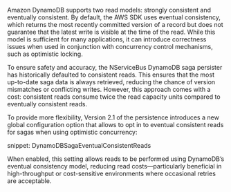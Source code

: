 Amazon DynamoDB supports two read models: strongly consistent and eventually consistent. By default, the AWS SDK uses eventual consistency, which returns the most recently committed version of a record but does not guarantee that the latest write is visible at the time of the read. While this model is sufficient for many applications, it can introduce correctness issues when used in conjunction with concurrency control mechanisms, such as optimistic locking.

To ensure safety and accuracy, the NServiceBus DynamoDB saga persister has historically defaulted to consistent reads. This ensures that the most up-to-date saga data is always retrieved, reducing the chance of version mismatches or conflicting writes. However, this approach comes with a cost: consistent reads consume twice the read capacity units compared to eventually consistent reads.

To provide more flexibility, Version 2.1 of the persistence introduces a new global configuration option that allows to opt in to eventual consistent reads for sagas when using optimistic concurrency:

snippet: DynamoDBSagaEventualConsistentReads

When enabled, this setting allows reads to be performed using DynamoDB’s eventual consistency model, reducing read costs—particularly beneficial in high-throughput or cost-sensitive environments where occasional retries are acceptable.